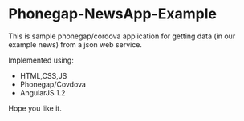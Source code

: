 Phonegap-NewsApp-Example
========================

This is sample phonegap/cordova application for getting data (in our example news) from a json  web service.

Implemented using:
- HTML,CSS,JS
- Phonegap/Covdova
- AngularJS 1.2

Hope you like it.

